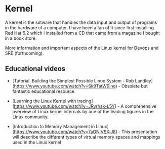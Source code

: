 # Kernel

A kernel is the sotware that handles the data input and output of programs in the hardware of a computer. I have been a fan of it since first installing Red Hat 6.2 which I installed from a CD that came from a magazine I bought in a book store.

More information and important aspects of the Linux kernel for Devops and SRE (forthcoming).

## Educational videos

- [Tutorial: Building the Simplest Possible Linux System - Rob Landley] (https://www.youtube.com/watch?v=Sk9TatW9ino) - Obsolete but fantastic educational resource.

- [Learning the Linux Kernel with tracing] (https://www.youtube.com/watch?v=JRyrhsx-L5Y) - A comprehensive overview of Linux kernel internals by one of the leading figures in the Linux community.

- [Introduction to Memory Management in Linux] (https://www.youtube.com/watch?v=7aONIVSXiJ8) - This presentation will describe the different types of virtual memory spaces and mappings used in the Linux kernel
